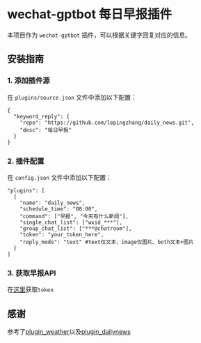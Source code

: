 # wechat-gptbot 每日早报插件

本项目作为 `wechat-gptbot` 插件，可以根据关键字回复对应的信息。

## 安装指南

### 1. 添加插件源
在 `plugins/source.json` 文件中添加以下配置：
```
{
  "keyword_reply": {
    "repo": "https://github.com/lepingzhang/daily_news.git",
    "desc": "每日早报"
  }
}
```

### 2. 插件配置
在 `config.json` 文件中添加以下配置：
```
"plugins": [
  {
    "name": "daily_news",
    "schedule_time": "08:00",
    "command": ["早报", "今天有什么新闻"],
    "single_chat_list": ["wxid_***"], 
    "group_chat_list": ["***@chatroom"],
    "token": "your_token_here",
    "reply_mode": "text" #text仅文本、image仅图片、both文本+图片
  }
]
```

### 3. 获取早报API
在[这里](https://alapi.cn/api/view/93)获取`token`

## 感谢
参考了[plugin_weather](https://github.com/iuiaoin/plugin_weather)以及[plugin_dailynews](https://github.com/goxofy/plugin_dailynews)
